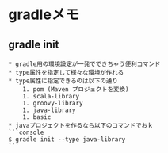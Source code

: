 # gradleメモ

## gradle init
    * gradle用の環境設定が一発でできちゃう便利コマンド
    * type属性を指定して様々な環境が作れる
    * type属性に指定できるのは以下の通り
        1. pom (Maven プロジェクトを変換)
        1. scala-library
        1. groovy-library
        1. java-library
        1. basic
    * javaプロジェクトを作るなら以下のコマンドでおｋ
    ```console
    $ gradle init --type java-library
    ```

